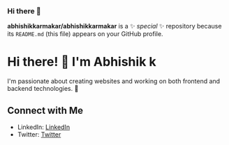 ### Hi there 👋


**abhishikkarmakar/abhishikkarmakar** is a ✨ _special_ ✨ repository because its `README.md` (this file) appears on your GitHub profile.

# Hi there! 👋 I'm Abhishik k


I'm passionate about creating websites and working on both frontend and backend technologies. 🚀


## Connect with Me
- LinkedIn: [LinkedIn](linkedin.com/in/abhishik-karmakar)
- Twitter: [Twitter](https://twitter.com/abhishikkarma3)


